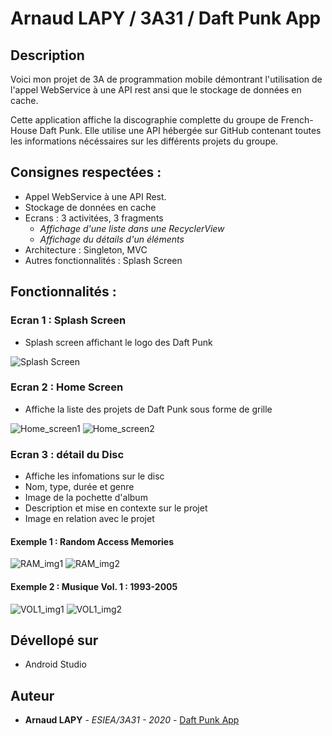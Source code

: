 # Arnaud LAPY / 3A31 / Daft Punk App

## Description

Voici mon projet de 3A de programmation mobile démontrant l'utilisation de l'appel WebService à une API rest ansi que le stockage de données en cache.

Cette application affiche la discographie complette du groupe de French-House Daft Punk. Elle utilise une API hébergée sur GitHub contenant toutes les informations nécéssaires sur les différents projets du groupe.

## Consignes respectées :

* Appel WebService à une API Rest.
* Stockage de données en cache
* Ecrans : 3 activitées, 3 fragments
  *  *Affichage d'une liste dans une RecyclerView*
  *  *Affichage du détails d'un éléments* 
* Architecture : Singleton, MVC
* Autres fonctionnalités : Splash Screen

## Fonctionnalités :

### Ecran 1 : Splash Screen

* Splash screen affichant le logo des Daft Punk

![Splash Screen](img_Splash_Screen.png)

### Ecran 2 : Home Screen

* Affiche la liste des projets de Daft Punk sous forme de grille

![Home_screen1](img_Home_1.png) ![Home_screen2](img_Home_2.png)

### Ecran 3 : détail du Disc

* Affiche les infomations sur le disc
 * Nom, type, durée et genre
 * Image de la pochette d'album
 * Description et mise en contexte sur le projet
 * Image en relation avec le projet

#### Exemple 1 : Random Access Memories

![RAM_img1](img_detail_screen_RAM_1.png) ![RAM_img2](img_detail_screen_RAM_2.png)

#### Exemple 2 : Musique Vol. 1 : 1993-2005

![VOL1_img1](img_detail_screen_Vol1_1.png) ![VOL1_img2](img_detail_screen_Vol1_2.png)


## Dévellopé sur 

* Android Studio

## Auteur

* **Arnaud LAPY** - *ESIEA/3A31 - 2020* - [Daft Punk App](https://github.com/arnaudlapy/TD3)

